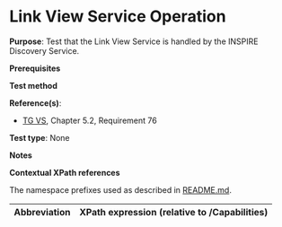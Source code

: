 # Link View Service Operation

**Purpose**: Test that the Link View Service is handled by the INSPIRE Discovery Service.

**Prerequisites**

**Test method**

**Reference(s)**:
* [TG VS](./README.md#ref_TG_VS), Chapter 5.2, Requirement 76

**Test type**: None

**Notes**

**Contextual XPath references**

The namespace prefixes used as described in [README.md](./README.md#namespaces).

Abbreviation                                               |  XPath expression (relative to /Capabilities)
---------------------------------------------------------- | -------------------------------------------------------------------------
